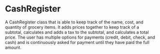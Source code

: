 # CashRegister
A CashRegister class that is able to keep track of the name, cost, and quantity of grocery items.
It adds prices together to keep track of a subtotal, calculates and adds a tax to the subtotal,
and calculates a total price. The user has multiple options for payments 
(credit, debit, check, and cash) and is continuously asked for payment until they have paid the full amount.
